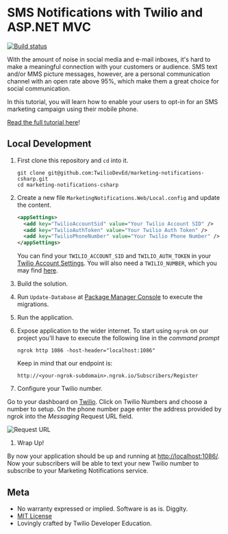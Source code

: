 # SMS Notifications with Twilio and ASP.NET MVC

[![Build status](https://ci.appveyor.com/api/projects/status/8qo4wqir0ev9es59?svg=true)](https://ci.appveyor.com/project/TwilioDevEd/marketing-notifications-csharp)

With the amount of noise in social media and e-mail inboxes, it's hard to make a meaningful connection with your customers or audience. SMS text and/or MMS picture messages, however, are a personal communication channel with an open rate above 95%, which make them a great choice for social communication.

In this tutorial, you will learn how to enable your users to opt-in for an SMS marketing campaign using their mobile phone.

[Read the full tutorial here](https://www.twilio.com/docs/tutorials/walkthrough/marketing-notifications/csharp/mvc)!

## Local Development

1. First clone this repository and `cd` into it.

   ```shell
   git clone git@github.com:TwilioDevEd/marketing-notifications-csharp.git
   cd marketing-notifications-csharp
   ```

1. Create a new file `MarketingNotifications.Web/Local.config` and update the content.

   ```xml
   <appSettings>
     <add key="TwilioAccountSid" value="Your Twilio Account SID" />
     <add key="TwilioAuthToken" value="Your Twilio Auth Token" />
     <add key="TwilioPhoneNumber" value="Your Twilio Phone Number" />
   </appSettings>
   ```
   You can find your `TWILIO_ACCOUNT_SID` and `TWILIO_AUTH_TOKEN` in your
   [Twilio Account Settings](https://www.twilio.com/user/account/settings).
   You will also need a `TWILIO_NUMBER`, which you may find [here](https://www.twilio.com/user/account/phone-numbers/incoming).

1. Build the solution.

1. Run `Update-Database` at [Package Manager Console](https://docs.nuget.org/consume/package-manager-console) to execute the migrations.

1. Run the application.

1. Expose application to the wider internet.
   To start using `ngrok` on our project you'll have to execute the following line in the _command prompt_

   ```shell
   ngrok http 1086 -host-header="localhost:1086"
   ```

   Keep in mind that our endpoint is:

   ```
   http://<your-ngrok-subdomain>.ngrok.io/Subscribers/Register
   ```

1. Configure your Twilio number.

  Go to your dashboard on [Twilio](https://www.twilio.com/user/account/phone-numbers/incoming). Click on Twilio Numbers and choose a number to setup.
  On the phone number page enter the address provided by ngrok into the _Messaging_ Request URL field.

  ![Request URL](http://howtodocs.s3.amazonaws.com/setup-twilio-number.png)

1. Wrap Up!

  By now your application should be up and running at [http://localhost:1086/](http://localhost:1086/). Now your subscribers will be able to text your new Twilio number to subscribe to your Marketing Notifications service.

## Meta

* No warranty expressed or implied. Software is as is. Diggity.
* [MIT License](http://www.opensource.org/licenses/mit-license.html)
* Lovingly crafted by Twilio Developer Education.
